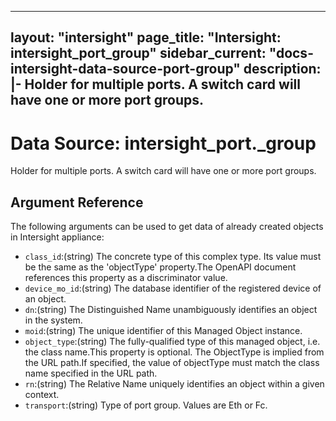 
---
layout: "intersight"
page_title: "Intersight: intersight_port_group"
sidebar_current: "docs-intersight-data-source-port-group"
description: |-
Holder for multiple ports. A switch card will have one or more port groups.
---

# Data Source: intersight_port._group
Holder for multiple ports. A switch card will have one or more port groups.
## Argument Reference
The following arguments can be used to get data of already created objects in Intersight appliance:
* `class_id`:(string) The concrete type of this complex type. Its value must be the same as the 'objectType' property.The OpenAPI document references this property as a discriminator value. 
* `device_mo_id`:(string) The database identifier of the registered device of an object. 
* `dn`:(string) The Distinguished Name unambiguously identifies an object in the system. 
* `moid`:(string) The unique identifier of this Managed Object instance. 
* `object_type`:(string) The fully-qualified type of this managed object, i.e. the class name.This property is optional. The ObjectType is implied from the URL path.If specified, the value of objectType must match the class name specified in the URL path. 
* `rn`:(string) The Relative Name uniquely identifies an object within a given context. 
* `transport`:(string) Type of port group. Values are Eth or Fc. 
